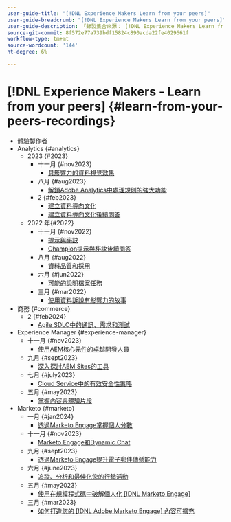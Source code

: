 ```yaml
---
user-guide-title: "[!DNL Experience Makers Learn from your peers]"
user-guide-breadcrumb: "[!DNL Experience Makers Learn from your peers]"
user-guide-description: 「錄製集合來源： [!DNL Experience Makers Learn from your peers]"
source-git-commit: 8f572e77a739bdf15824c890acda22fe4029661f
workflow-type: tm+mt
source-wordcount: '144'
ht-degree: 6%

---
```



# [!DNL Experience Makers - Learn from your peers] {#learn-from-your-peers-recordings}

+ [體驗製作者](overview.md)
+ Analytics {#analytics}
   + 2023 {#2023}
      + 十一月 {#nov2023}
         + [具影響力的資料視覺效果](analytics/nov2023/impactful-data-visualizations.md)
      + 八月 {#aug2023}
         + [解鎖Adobe Analytics中處理規則的強大功能](analytics/aug2023/processing-rules.md)
      + 2 {#feb2023}
         + [建立資料導向文化](analytics/feb2023/data-driven-culture.md)
         + [建立資料導向文化後續問答](analytics/feb2023/data-driven-culture-q-and-a.md)
   + 2022 年{#2022}
      + 十一月 {#nov2022}
         + [提示與祕訣](analytics/nov2022/tips-and-tricks.md)
         + [Champion提示與秘訣後續問答](analytics/nov2022/tips-and-tricks-q-and-a.md)
      + 八月 {#aug2022}
         + [資料品質和採用](analytics/aug2022/data-quality.md)
      + 六月 {#jun2022}
         + [可能的說明檔案任務](analytics/june2022/mission-possible.md)
      + 三月 {#mar2022}
         + [使用資料訴說有影響力的故事](analytics/mar2022/stories-with-data.md)
+ 商務 {#commerce}
   + 2 {#feb2024}
      + [Agile SDLC中的通訊、需求和測試](commerce/2024/agile-sdlc.md)
+ Experience Manager {#experience-manager}
   + 十一月 {#nov2023}
      + [使用AEM核心元件的卓越開發人員](experience-manager/nov2023/core-components.md)
   + 九月 {#sept2023}
      + [深入探討AEM Sites的工具](experience-manager/sept2023/aem-sites-tools.md)
   + 七月 {#july2023}
      + [Cloud Service中的有效安全性策略](experience-manager/july2023/effective-security-strategies-in-cloud-service.md)
   + 五月 {#may2023}
      + [掌握內容與體驗片段](experience-manager/may2023/mastering-content-and-experience-fragments.md)
+ Marketo {#marketo}
   + 一月 {#jan2024}
      + [透過Marketo Engage掌握個人分數](marketo/jan2024/person-scoring-mastery.md)
   + 十一月 {#nov2023}
      + [Marketo Engage和Dynamic Chat](marketo/nov2023/dynamic-chat.md)
   + 九月 {#sept2023}
      + [透過Marketo Engage提升電子郵件傳遞能力](marketo/sept2023/email-deliverability.md)
   + 六月 {#june2023}
      + [追蹤、分析和最佳化您的行銷活動](marketo/june2023/marketing-campaigns.md)
   + 五月 {#may2023}
      + [使用在規模程式碼中破解個人化 [!DNL Marketo Engage]](marketo/may2023/personalization-at-scale.md)
   + 三月 {#mar2023}
      + [如何打造您的 [!DNL Adobe Marketo Engage] 內容可擴充](marketo/mar2023/templates-tokens-teamwork.md)
